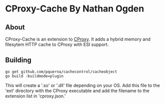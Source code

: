 CProxy-Cache By Nathan Ogden
============================

About
-----

CProxy-Cache is an extension to [CProxy](https://gitlab.com/chompy/cproxy). It adds a hybrid memory and filesytem
HTTP cache to CProxy with ESI support.


Building
--------

```
go get github.com/pquerna/cachecontrol/cacheobject
go build -buildmode=plugin
```

This will create a '.so' or '.dll' file depending on your OS. Add this file to the 'ext' directory with the
CProxy executable and add the filename to the extension list in 'cproxy.json.'